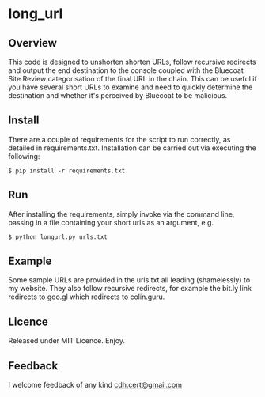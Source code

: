 # long_url

## Overview
This code is designed to unshorten shorten URLs, follow recursive redirects and output the end destination to the console coupled with the Bluecoat Site Review categorisation of the final URL in the chain. This can be useful if you have several short URLs to examine and need to quickly determine the destination and whether it's perceived by Bluecoat to be malicious.

## Install
There are a couple of requirements for the script to run correctly, as detailed in requirements.txt. Installation can be carried out via executing the following:

    $ pip install -r requirements.txt

## Run
After installing the requirements, simply invoke via the command line, passing in a file containing your short urls as an argument, e.g.

    $ python longurl.py urls.txt
    
## Example
Some sample URLs are provided in the urls.txt all leading (shamelessly) to my website. They also follow recursive redirects, for example the bit.ly link redirects to goo.gl which redirects to colin.guru. 

## Licence
Released under MIT Licence. Enjoy.

## Feedback
I welcome feedback of any kind cdh.cert@gmail.com
